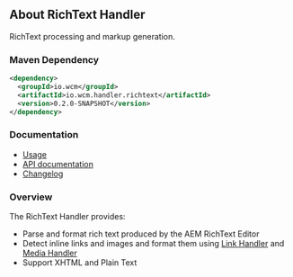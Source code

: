 ## About RichText Handler

RichText processing and markup generation.


### Maven Dependency

```xml
<dependency>
  <groupId>io.wcm</groupId>
  <artifactId>io.wcm.handler.richtext</artifactId>
  <version>0.2.0-SNAPSHOT</version>
</dependency>
```

### Documentation

* [Usage][usage]
* [API documentation][apidocs]
* [Changelog][changelog]


### Overview

The RichText Handler provides:

* Parse and format rich text produced by the AEM RichText Editor
* Detect inline links and images and format them using [Link Handler][link-handler] and [Media Handler][media-handler]
* Support XHTML and Plain Text


[usage]: usage.html
[apidocs]: apidocs/
[changelog]: changes-report.html
[link-handler]: ../link/
[media-handler]: ../media/

